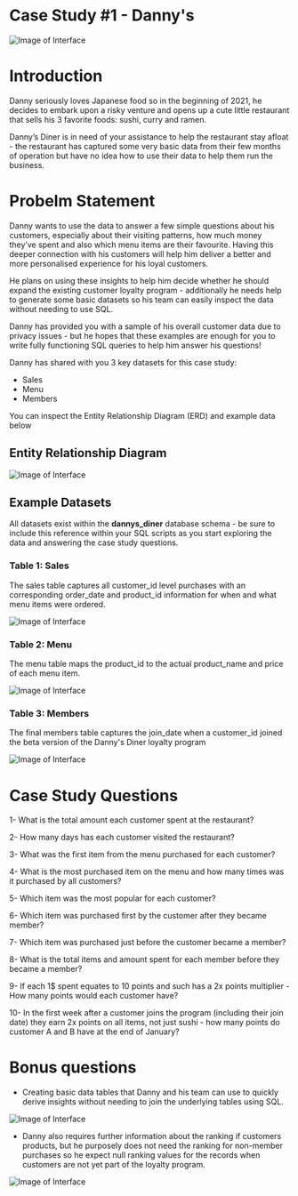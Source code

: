 # Case Study #1 - Danny's

![Image of Interface](https://github.com/mostafasamii/SQL/blob/main/8-weeks-SQL-challenge/Case%20Study%20%231%20-%20Danny's%20Diner/images/1.png )

# Introduction

Danny seriously loves Japanese food so in the beginning of 2021, he decides to embark upon a risky venture and opens up a cute little restaurant that sells his 3 favorite foods: sushi, curry and ramen.

Danny’s Diner is in need of your assistance to help the restaurant stay afloat - the restaurant has captured some very basic data from their few months of operation but have no idea how to use their data to help them run the business.


# Probelm Statement

Danny wants to use the data to answer a few simple questions about his customers, especially about their visiting patterns, how much money they’ve spent and also which menu items are their favourite. Having this deeper connection with his customers will help him deliver a better and more personalised experience for his loyal customers.

He plans on using these insights to help him decide whether he should expand the existing customer loyalty program - additionally he needs help to generate some basic datasets so his team can easily inspect the data without needing to use SQL.

Danny has provided you with a sample of his overall customer data due to privacy issues - but he hopes that these examples are enough for you to write fully functioning SQL queries to help him answer his questions!

Danny has shared with you 3 key datasets for this case study:
* Sales
* Menu
* Members

You can inspect the Entity Relationship Diagram (ERD) and example data below
## Entity Relationship Diagram

![Image of Interface](https://github.com/mostafasamii/SQL/blob/main/8-weeks-SQL-challenge/Case%20Study%20%231%20-%20Danny's%20Diner/images/ERD.PNG)

## Example Datasets
All datasets exist within the **dannys_diner** database schema - be sure to include this reference within your SQL scripts as you start exploring the data and answering the case study questions.


### Table 1: Sales
The sales table captures all customer_id level purchases with an corresponding order_date and product_id information for when and what menu items were ordered.

![Image of Interface](https://github.com/mostafasamii/SQL/blob/main/8-weeks-SQL-challenge/Case%20Study%20%231%20-%20Danny's%20Diner/images/SalesTable.PNG)

### Table 2: Menu

The menu table maps the product_id to the actual product_name and price of each menu item.

![Image of Interface](https://github.com/mostafasamii/SQL/blob/main/8-weeks-SQL-challenge/Case%20Study%20%231%20-%20Danny's%20Diner/images/MenuTable.PNG)

### Table 3: Members
The final members table captures the join_date when a customer_id joined the beta version of the Danny's Diner loyalty program

![Image of Interface](https://github.com/mostafasamii/SQL/blob/main/8-weeks-SQL-challenge/Case%20Study%20%231%20-%20Danny's%20Diner/images/MembersTable.PNG)

# Case Study Questions

1- What is the total amount each customer spent at the restaurant?

2- How many days has each customer visited the restaurant?

3- What was the first item from the menu purchased for each customer?

4- What is the most purchased item on the menu and how many times was it purchased by all customers?

5- Which item was the most popular for each customer?

6- Which item was purchased first by the customer after they became member?

7- Which item was purchased just before the customer became a member?

8- What is the total items and amount spent for each member before they became a member?

9- If each 1$ spent equates to 10 points and such has a 2x points multiplier - How many points would each customer have?

10- In the first week after a customer joins the program (including their join date) they earn 2x points on all items, not just sushi - how many points do customer A and B have at the end of January?


# Bonus questions

* Creating basic data tables that Danny and his team can use to quickly derive insights without needing to join the underlying tables using SQL.

![Image of Interface](https://github.com/mostafasamii/SQL/blob/main/8-weeks-SQL-challenge/Case%20Study%20%231%20-%20Danny's%20Diner/images/bonusquestion_1.PNG)

* Danny also requires further information about the ranking if customers products, but he purposely does not need the ranking for non-member
purchases so he expect null ranking values for the records when customers are not yet part of the loyalty program.

![Image of Interface](https://github.com/mostafasamii/SQL/blob/main/8-weeks-SQL-challenge/Case%20Study%20%231%20-%20Danny's%20Diner/images/bonusquestion_2.PNG)
